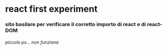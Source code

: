 # react first experiment
### sito basilare per verificare il corretto importo di react e di react-DOM
###### piccolo ps... non funziona

